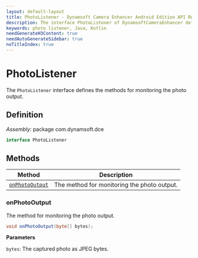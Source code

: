 ```yaml
---
layout: default-layout
title: PhotoListener - Dynamsoft Camera Enhancer Android Edition API Reference
description: The interface PhotoListener of DynamsoftCameraEnhancer defines the methods for monitoring the photo output.
keywords: photo listener, Java, Kotlin
needGenerateH3Content: true
needAutoGenerateSidebar: true
noTitleIndex: true
---
```


# PhotoListener

The `PhotoListener` interface defines the methods for monitoring the photo output.

## Definition

*Assembly:* package com.dynamsoft.dce

```java
interface PhotoListener
```

## Methods

| Method | Description |
|------- |-------------|
| [`onPhotoOutput`](#onphotooutput) | The method for monitoring the photo output. |

### onPhotoOutput

The method for monitoring the photo output.

```java
void onPhotoOutput(byte[] bytes);
```

**Parameters**

`bytes`: The captured photo as JPEG bytes.
